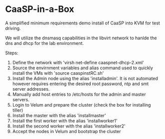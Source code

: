 # CaaSP-in-a-Box
A simplified minimum requirements demo install of CaaSP into KVM for test driving.

We will utilize the dnsmasq capabilities in the libvirt network to hanlde the dns and dhcp for the lab environment.

Steps:
1) Define the network with 'virsh net-define caaspnet-dhcp-2.xml'
2) Source the envirnment variables and alias command used to quickly install the VMs with 'source caaspinstRC.sh'
3) Install the Admin node using the alias 'installadmin'. It is not automated however requires entering the desired root password, ntp and smt server addresses. 
4) Manually add host entries to /etc/hosts for the admin and master servers.
5) Login to Velum and prepare the cluster (check the box for installing tiller)
6) Install the master with the alias 'installmaster'
7) Install the first worker with the alias 'installworker1'
8) Install the second worker with the alias 'installworker2'
8) Accept the nodes in Velum and bootstrap the cluster
